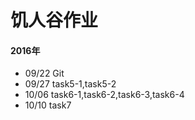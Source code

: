# 饥人谷作业
#### 2016年
* 09/22 Git 
* 09/27 task5-1,task5-2
* 10/06 task6-1,task6-2,task6-3,task6-4
* 10/10 task7
